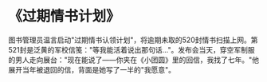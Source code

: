 # 《过期情书计划》
图书管理员温言启动"过期情书认领计划"，将逾期未取的520封情书扫描上网。第521封是泛黄的军校信笺："等我能活着说出那句话..."。发布会当天，穿空军制服的男人走向展台："现在能说了——你夹在《小团圆》里的回信，我找了七年。"他展开当年被退回的信，背面是她写了一半的"我愿意"。
